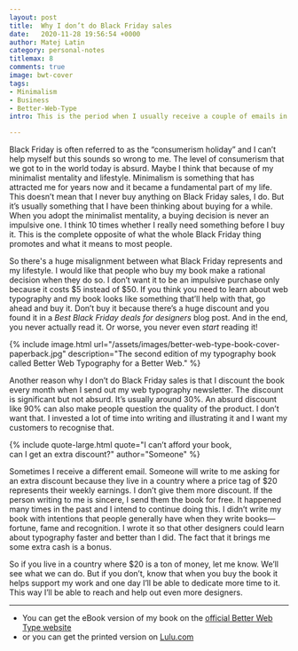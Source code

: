 ```yaml
---
layout: post
title:  Why I don’t do Black Friday sales
date:   2020-11-28 19:56:54 +0000
author: Matej Latin
category: personal-notes
titlemax: 8
comments: true
image: bwt-cover
tags:
- Minimalism
- Business
- Better-Web-Type
intro: This is the period when I usually receive a couple of emails in which people ask me if I’ll have a Black Friday sale for my book. My answer is always “no, I don’t do Black Friday sales” and then I never hear back from them. They never ask why but I decided to write this post and share my thoughts.

---
```


Black Friday is often referred to as the “consumerism holiday” and I can’t help myself but this sounds so wrong to me. The level of consumerism that we got to in the world today is absurd. Maybe I think that because of my minimalist mentality and lifestyle. Minimalism is something that has attracted me for years now and it became a fundamental part of my life. This doesn’t mean that I never buy anything on Black Friday sales, I do. But it’s usually something that I have been thinking about buying for a while. When you adopt the minimalist mentality, a buying decision is never an impulsive one. I think 10 times whether I really need something before I buy it. This is the complete opposite of what the whole Black Friday thing promotes and what it means to most people.

So there's a huge misalignment between what Black Friday represents and my lifestyle. I would like that people who buy my book make a rational decision when they do so. I don’t want it to be an impulsive purchase only because it costs $5 instead of $50. If you think you need to learn about web typography and my book looks like something that’ll help with that, go ahead and buy it. Don’t buy it because there’s a huge discount and you found it in a *Best Black Friday deals for designers* blog post. And in the end, you never actually read it. Or worse, you never even *start* reading it!

{% include image.html url="/assets/images/better-web-type-book-cover-paperback.jpg" description="The second edition of my typography book called Better Web Typography for a Better Web." %}

Another reason why I don’t do Black Friday sales is that I discount the book every month when I send out my web typography newsletter. The discount is significant but not absurd. It’s usually around 30%. An absurd discount like 90% can also make people question the quality of the product. I don’t want that. I invested a lot of time into writing and illustrating it and I want my customers to recognise that.

{% include quote-large.html quote="I can’t afford your book, <br>can I get an extra discount?" author="Someone" %}

Sometimes I receive a different email. Someone will write to me asking for an extra discount because they live in a country where a price tag of $20 represents their weekly earnings. I don’t give them more discount. If the person writing to me is sincere, I send them the book for free. It happened many times in the past and I intend to continue doing this. I didn’t write my book with intentions that people generally have when they write books—fortune, fame and recognition. I wrote it so that other designers could learn about typography faster and better than I did. The fact that it brings me some extra cash is a bonus.

So if you live in a country where $20 is a ton of money, let me know. We’ll see what we can do. But if you don’t, know that when you buy the book it helps support my work and one day I’ll be able to dedicate more time to it. This way I’ll be able to reach and help out even more designers.

---

* You can get the eBook version of my book on the [official Better Web Type website](https://betterwebtype.com/web-typography-book/)
* or you can get the printed version on [Lulu.com](https://www.lulu.com/en/us/shop/matej-latin/better-web-typography-for-a-better-web-second-edition/paperback/product-y98kdp.html?page=1&pageSize=4)
